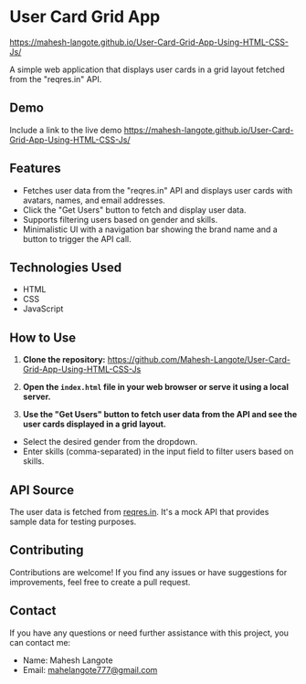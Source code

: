 # User Card Grid App
https://mahesh-langote.github.io/User-Card-Grid-App-Using-HTML-CSS-Js/

A simple web application that displays user cards in a grid layout fetched from the "reqres.in" API.

## Demo

Include a link to the live demo
https://mahesh-langote.github.io/User-Card-Grid-App-Using-HTML-CSS-Js/

## Features

- Fetches user data from the "reqres.in" API and displays user cards with avatars, names, and email addresses.
- Click the "Get Users" button to fetch and display user data.
- Supports filtering users based on gender and skills.
- Minimalistic UI with a navigation bar showing the brand name and a button to trigger the API call.

## Technologies Used

- HTML
- CSS
- JavaScript

## How to Use

1. **Clone the repository:**
https://github.com/Mahesh-Langote/User-Card-Grid-App-Using-HTML-CSS-Js

3. **Open the `index.html` file in your web browser or serve it using a local server.**

4. **Use the "Get Users" button to fetch user data from the API and see the user cards displayed in a grid layout.**
- Select the desired gender from the dropdown.
- Enter skills (comma-separated) in the input field to filter users based on skills.

## API Source

The user data is fetched from [reqres.in](https://reqres.in/). It's a mock API that provides sample data for testing purposes.

## Contributing

Contributions are welcome! If you find any issues or have suggestions for improvements, feel free to create a pull request.

## Contact

If you have any questions or need further assistance with this project, you can contact me:
- Name: Mahesh Langote
- Email: mahelangote777@gmail.com
